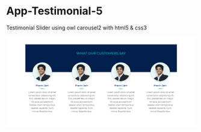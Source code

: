 # App-Testimonial-5
Testimonial Slider using owl carousel2 with html5 &amp; css3

![App Testimonial 5](App%20Testimonial%205%20-%20thumbnail.png)

